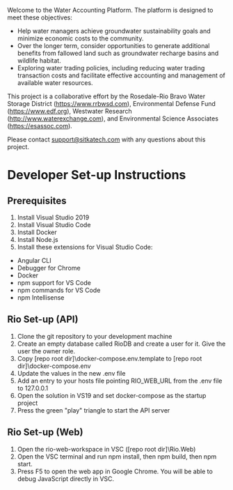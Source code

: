 Welcome to the Water Accounting Platform. The platform is designed to meet these objectives:
- Help water managers achieve groundwater sustainability goals and minimize economic costs to the community.
- Over the longer term, consider opportunities to generate additional benefits from fallowed land such as groundwater recharge basins and wildlife habitat.
- Exploring water trading policies, including reducing water trading transaction costs and facilitate effective accounting and management of available water resources.

This project is a collaborative effort by the Rosedale-Rio Bravo Water Storage District (https://www.rrbwsd.com), Environmental Defense Fund (https://www.edf.org), Westwater Research (http://www.waterexchange.com), and Environmental Science Associates (https://esassoc.com). 

Please contact support@sitkatech.com with any questions about this project.

# Developer Set-up Instructions
## Prerequisites

1. Install Visual Studio 2019
2. Install Visual Studio Code
3. Install Docker
4. Install Node.js
5. Install these extensions for Visual Studio Code:

- Angular CLI
- Debugger for Chrome
- Docker
- npm support for VS Code
- npm commands for VS Code
- npm Intellisense

## Rio Set-up (API)

1. Clone the git repository to your development machine
2. Create an empty database called RioDB and create a user for it. Give the user the owner role.
3. Copy [repo root dir]\docker-compose\.env.template to [repo root dir]\docker-compose\.env
4. Update the values in the new .env file
5. Add an entry to your hosts file pointing RIO_WEB_URL from the .env file to 127.0.0.1
6. Open the solution in VS19 and set docker-compose as the startup project
7. Press the green "play" triangle to start the API server

## Rio Set-up (Web)
1. Open the rio-web-workspace in VSC ([repo root dir]\Rio.Web)
2. Open the VSC terminal and run npm install, then npm build, then npm start.
3. Press F5 to open the web app in Google Chrome. You will be able to debug JavaScript directly in VSC.
